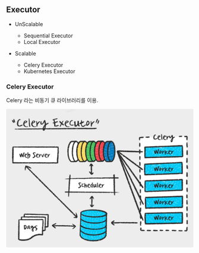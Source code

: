 

## Executor

- UnScalable
    - Sequential Executor
    - Local Executor

- Scalable
    - Celery Executor
    - Kubernetes Executor



### Celery Executor 

Celery 라는 비동기 큐 라이브러리를 이용. 

![img](./images/celery_executor.gif)